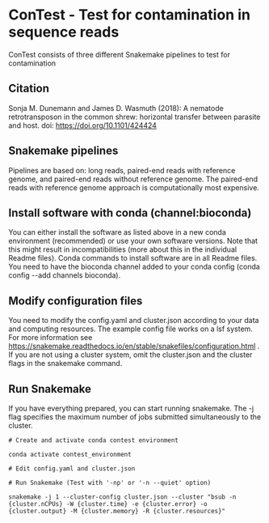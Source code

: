 # ConTest - Test for contamination in sequence reads

ConTest consists of three different Snakemake pipelines to test for contamination


## Citation 

Sonja M. Dunemann and James D. Wasmuth (2018): A nematode retrotransposon in the common shrew: horizontal transfer between parasite and host. doi: https://doi.org/10.1101/424424 


## Snakemake pipelines

Pipelines are based on: long reads, paired-end reads with reference genome, and paired-end reads without reference genome. The paired-end reads with reference genome approach is computationally most expensive. 


## Install software with conda (channel:bioconda) 

You can either install the software as listed above in a new conda environment (recommended) or use your own software versions. Note that this might result in incompatibilities (more about this in the individual Readme files). Conda commands to install software are in all Readme files. You need to have the bioconda channel added to your conda config (conda config --add channels bioconda). 



## Modify configuration files

You need to modify the config.yaml and cluster.json according to your data and computing resources. The example config file works on a lsf system. For more information see https://snakemake.readthedocs.io/en/stable/snakefiles/configuration.html . If you are not using a cluster system, omit the cluster.json and the cluster flags in the snakemake command.



## Run Snakemake

If you have everything prepared, you can start running snakemake. The -j flag specifies the maximum number of jobs submitted simultaneously to the cluster. 


```
# Create and activate conda contest environment 

conda activate contest_environment

# Edit config.yaml and cluster.json

# Run Snakemake (Test with '-np' or '-n --quiet' option)

snakemake -j 1 --cluster-config cluster.json --cluster "bsub -n {cluster.nCPUs} -W {cluster.time} -e {cluster.error} -o {cluster.output} -M {cluster.memory} -R {cluster.resources}"
``` 


